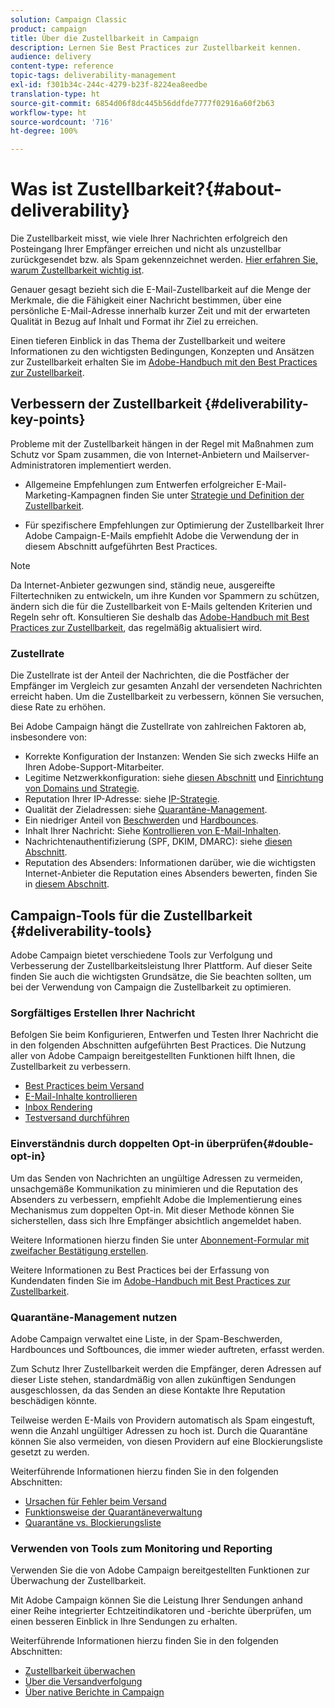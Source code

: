 ```yaml
---
solution: Campaign Classic
product: campaign
title: Über die Zustellbarkeit in Campaign
description: Lernen Sie Best Practices zur Zustellbarkeit kennen.
audience: delivery
content-type: reference
topic-tags: deliverability-management
exl-id: f301b34c-244c-4279-b23f-8224ea8eedbe
translation-type: ht
source-git-commit: 6854d06f8dc445b56ddfde7777f02916a60f2b63
workflow-type: ht
source-wordcount: '716'
ht-degree: 100%

---
```


# Was ist Zustellbarkeit?{#about-deliverability}

Die Zustellbarkeit misst, wie viele Ihrer Nachrichten erfolgreich den Posteingang Ihrer Empfänger erreichen und nicht als unzustellbar zurückgesendet bzw. als Spam gekennzeichnet werden. [Hier erfahren Sie, warum Zustellbarkeit wichtig ist](https://experienceleague.adobe.com/docs/deliverability-learn/deliverability-best-practice-guide/deliverability-strategy-and-definition.html?lang=de#why-deliverability-matters).

Genauer gesagt bezieht sich die E-Mail-Zustellbarkeit auf die Menge der Merkmale, die die Fähigkeit einer Nachricht bestimmen, über eine persönliche E-Mail-Adresse innerhalb kurzer Zeit und mit der erwarteten Qualität in Bezug auf Inhalt und Format ihr Ziel zu erreichen.

Einen tieferen Einblick in das Thema der Zustellbarkeit und weitere Informationen zu den wichtigsten Bedingungen, Konzepten und Ansätzen zur Zustellbarkeit erhalten Sie im [Adobe-Handbuch mit den Best Practices zur Zustellbarkeit](https://experienceleague.adobe.com/docs/deliverability-learn/deliverability-best-practice-guide/introduction.html?lang=de).

## Verbessern der Zustellbarkeit {#deliverability-key-points}

Probleme mit der Zustellbarkeit hängen in der Regel mit Maßnahmen zum Schutz vor Spam zusammen, die von Internet-Anbietern und Mailserver-Administratoren implementiert werden.

* Allgemeine Empfehlungen zum Entwerfen erfolgreicher E-Mail-Marketing-Kampagnen finden Sie unter [Strategie und Definition der Zustellbarkeit](https://experienceleague.adobe.com/docs/deliverability-learn/deliverability-best-practice-guide/deliverability-strategy-and-definition.html?lang=de).

* Für spezifischere Empfehlungen zur Optimierung der Zustellbarkeit Ihrer Adobe Campaign-E-Mails empfiehlt Adobe die Verwendung der in diesem Abschnitt aufgeführten Best Practices.

>[!NOTE]
>
>Da Internet-Anbieter gezwungen sind, ständig neue, ausgereifte Filtertechniken zu entwickeln, um ihre Kunden vor Spammern zu schützen, ändern sich die für die Zustellbarkeit von E-Mails geltenden Kriterien und Regeln sehr oft. Konsultieren Sie deshalb das [Adobe-Handbuch mit Best Practices zur Zustellbarkeit](https://experienceleague.adobe.com/docs/deliverability-learn/deliverability-best-practice-guide/introduction.html?lang=de), das regelmäßig aktualisiert wird.

### Zustellrate

Die Zustellrate ist der Anteil der Nachrichten, die die Postfächer der Empfänger im Vergleich zur gesamten Anzahl der versendeten Nachrichten erreicht haben. Um die Zustellbarkeit zu verbessern, können Sie versuchen, diese Rate zu erhöhen.

Bei Adobe Campaign hängt die Zustellrate von zahlreichen Faktoren ab, insbesondere von:

* Korrekte Konfiguration der Instanzen: Wenden Sie sich zwecks Hilfe an Ihren Adobe-Support-Mitarbeiter.
* Legitime Netzwerkkonfiguration: siehe [diesen Abschnitt](../../delivery/using/optimize-delivery.md#network-config) und [Einrichtung von Domains und Strategie](https://experienceleague.adobe.com/docs/deliverability-learn/deliverability-best-practice-guide/transition-process/infrastructure.html#domain-setup-and-strategy?lang=de).
* Reputation Ihrer IP-Adresse: siehe [IP-Strategie](https://experienceleague.adobe.com/docs/deliverability-learn/deliverability-best-practice-guide/transition-process/infrastructure.html?lang=de#ip-strategy).
* Qualität der Zieladressen: siehe [Quarantäne-Management](../../delivery/using/optimize-delivery.md#quarantine-management).
* Ein niedriger Anteil von [Beschwerden](https://experienceleague.adobe.com/docs/deliverability-learn/deliverability-best-practice-guide/metrics-for-deliverability/complaints.html?lang=de) und [Hardbounces](https://experienceleague.adobe.com/docs/deliverability-learn/deliverability-best-practice-guide/metrics-for-deliverability/bounces.html?lang=de#hard-bounces).
* Inhalt Ihrer Nachricht: Siehe [Kontrollieren von E-Mail-Inhalten](../../delivery/using/control-message-content.md).
* Nachrichtenauthentifizierung (SPF, DKIM, DMARC): siehe [diesen Abschnitt](https://experienceleague.adobe.com/docs/deliverability-learn/deliverability-best-practice-guide/transition-process/infrastructure.html?lang=de#authentication).
* Reputation des Absenders: Informationen darüber, wie die wichtigsten Internet-Anbieter die Reputation eines Absenders bewerten, finden Sie in [diesem Abschnitt](https://experienceleague.adobe.com/docs/deliverability-learn/deliverability-best-practice-guide/internet-service-provider-specifics/overview.html?lang=de).

## Campaign-Tools für die Zustellbarkeit {#deliverability-tools}

<!--Adobe Campaign provides a number of tools designed to ensure optimal deliverability.-->
Adobe Campaign bietet verschiedene Tools zur Verfolgung und Verbesserung der Zustellbarkeitsleistung Ihrer Plattform. Auf dieser Seite finden Sie auch die wichtigsten Grundsätze, die Sie beachten sollten, um bei der Verwendung von Campaign die Zustellbarkeit zu optimieren.

### Sorgfältiges Erstellen Ihrer Nachricht

Befolgen Sie beim Konfigurieren, Entwerfen und Testen Ihrer Nachricht die in den folgenden Abschnitten aufgeführten Best Practices. Die Nutzung aller von Adobe Campaign bereitgestellten Funktionen hilft Ihnen, die Zustellbarkeit zu verbessern.

* [Best Practices beim Versand](../../delivery/using/delivery-best-practices.md)
* [E-Mail-Inhalte kontrollieren](../../delivery/using/control-message-content.md)
* [Inbox Rendering](../../delivery/using/inbox-rendering.md)
* [Testversand durchführen](../../delivery/using/steps-validating-the-delivery.md#sending-a-proof)

### Einverständnis durch doppelten Opt-in überprüfen{#double-opt-in}

Um das Senden von Nachrichten an ungültige Adressen zu vermeiden, unsachgemäße Kommunikation zu minimieren und die Reputation des Absenders zu verbessern, empfiehlt Adobe die Implementierung eines Mechanismus zum doppelten Opt-in. Mit dieser Methode können Sie sicherstellen, dass sich Ihre Empfänger absichtlich angemeldet haben.

Weitere Informationen hierzu finden Sie unter [Abonnement-Formular mit zweifacher Bestätigung erstellen](../../web/using/use-cases--web-forms.md#create-a-subscription--form-with-double-opt-in).

Weitere Informationen zu Best Practices bei der Erfassung von Kundendaten finden Sie im [Adobe-Handbuch mit Best Practices zur Zustellbarkeit](https://experienceleague.adobe.com/docs/deliverability-learn/deliverability-best-practice-guide/first-impressions/address-collection-and-list-growth.html?lang=de#data-quality-and-hygiene).

### Quarantäne-Management nutzen

Adobe Campaign verwaltet eine Liste, in der Spam-Beschwerden, Hardbounces und Softbounces, die immer wieder auftreten, erfasst werden.

Zum Schutz Ihrer Zustellbarkeit werden die Empfänger, deren Adressen auf dieser Liste stehen, standardmäßig von allen zukünftigen Sendungen ausgeschlossen, da das Senden an diese Kontakte Ihre Reputation beschädigen könnte.

Teilweise werden E-Mails von Providern automatisch als Spam eingestuft, wenn die Anzahl ungültiger Adressen zu hoch ist. Durch die Quarantäne können Sie also vermeiden, von diesen Providern auf eine Blockierungsliste gesetzt zu werden.

Weiterführende Informationen hierzu finden Sie in den folgenden Abschnitten:

* [Ursachen für Fehler beim Versand](../../delivery/using/understanding-delivery-failures.md)
* [Funktionsweise der Quarantäneverwaltung](../../delivery/using/understanding-quarantine-management.md)
* [Quarantäne vs. Blockierungsliste](../../delivery/using/understanding-quarantine-management.md#quarantine-vs-denylist)

### Verwenden von Tools zum Monitoring und Reporting

Verwenden Sie die von Adobe Campaign bereitgestellten Funktionen zur Überwachung der Zustellbarkeit.

Mit Adobe Campaign können Sie die Leistung Ihrer Sendungen anhand einer Reihe integrierter Echtzeitindikatoren und -berichte überprüfen, um einen besseren Einblick in Ihre Sendungen zu erhalten.

Weiterführende Informationen hierzu finden Sie in den folgenden Abschnitten:

* [Zustellbarkeit überwachen](../../delivery/using/monitoring-deliverability.md)
* [Über die Versandverfolgung](../../delivery/using/about-delivery-monitoring.md)
* [Über native Berichte in Campaign](../../reporting/using/about-campaign-built-in-reports.md)

<!--TO REMOVE
## Background {#background}

Email deliverability presents a major challenge to marketers - whether they're sending a few thousand messages or several billion. One in five messages never reach the inbox, or their intended recipient.

Once relegated as a "technical issue" for the IT department, email deliverability continues to move higher on the marketing agenda. That's because savvy marketers recognize that although many of its elements are technical in nature, deliverability is ultimately a business issue with significant revenue implications.

Consider the email marketing funnel. Deliverability determines the number of messages received, which in turn impacts each subsequent stage of the funnel. Fewer emails received results in fewer opens, fewer clicks, and fewer conversions. **For companies with a large database, the difference between average and great deliverability could literally mean hundreds of thousands to millions of dollars in revenues.**

![](assets/deliverability_overview_1.png)

By settling for average (80%) deliverability, marketers are leaving significant conversions - and dollars - on the table.

What exactly is email deliverability? And how can marketers improve deliverability rates to widen the mouth of the funnel and squeeze more results from their email campaigns?

Email deliverability refers to the set of characteristics that determine a message's ability to reach its destination, via a personal e-mail address, within a short time, and with the expected quality in terms of content and format. These characteristics fall into four main categories: data quality, message and content, sending infrastructure, and reputation. Together, they form the foundation of a successful email deliverability program. This overview outlines the four fundamentals of email deliverability success and offers best practices for reaching the inbox and driving greater revenues from email marketing programs.

![](assets/deliverability_overview_2.png)-->
